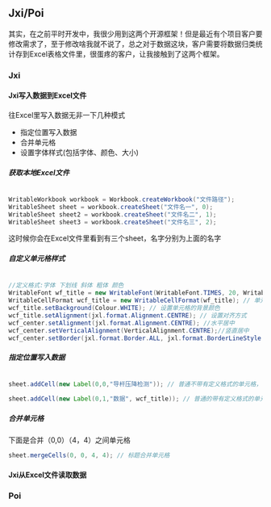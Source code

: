 ## Jxi/Poi

其实，在之前平时开发中，我很少用到这两个开源框架！但是最近有个项目客户要修改需求了，至于修改啥我就不说了，总之对于数据这块，客户需要将数据归类统计存到Excel表格文件里，很蛋疼的客户，让我接触到了这两个框架。


### Jxi

#### Jxi写入数据到Excel文件

往Excel里写入数据无非一下几种模式

- 指定位置写入数据
- 合并单元格
- 设置字体样式(包括字体、颜色、大小)

##### 获取本地Excel文件

```java

WritableWorkbook workbook = Workbook.createWorkbook("文件路径");
WritableSheet sheet = workbook.createSheet("文件名一", 0);
WritableSheet sheet2 = workbook.createSheet("文件名二", 1);
WritableSheet sheet3 = workbook.createSheet("文件名三", 2);
```
这时候你会在Excel文件里看到有三个sheet，名字分别为上面的名字


##### 自定义单元格样式

```java

//定义格式:字体 下划线 斜体 粗体 颜色
WritableFont wf_title = new WritableFont(WritableFont.TIMES, 20, WritableFont.BOLD, false, UnderlineStyle.NO_UNDERLINE, jxl.format.Colour.RED);
WritableCellFormat wcf_title = new WritableCellFormat(wf_title); // 单元格定义
wcf_title.setBackground(Colour.WHITE); // 设置单元格的背景颜色
wcf_title.setAlignment(jxl.format.Alignment.CENTRE); // 设置对齐方式
wcf_center.setAlignment(jxl.format.Alignment.CENTRE); //水平居中
wcf_center.setVerticalAlignment(VerticalAlignment.CENTRE);//竖直居中
wcf_center.setBorder(jxl.format.Border.ALL, jxl.format.BorderLineStyle.THIN, Colour.BLACK);
```

##### 指定位置写入数据

```java

sheet.addCell(new Label(0,0,"导杆压降检测")); // 普通不带有定义格式的单元格，在第一行第一列写入数据

sheet.addCell(new Label(0,1,"数据", wcf_title)); // 普通的带有定义格式的单元格，在第二行第一列写入数据
```

##### 合并单元格

下面是合并（0,0）（4，4）之间单元格

```java
sheet.mergeCells(0, 0, 4, 4); // 标题合并单元格
```

#### Jxi从Excel文件读取数据


### Poi